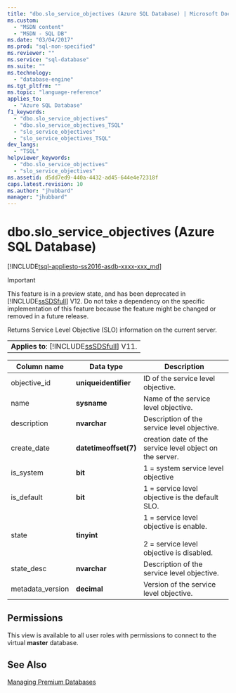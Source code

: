 ```yaml
---
title: "dbo.slo_service_objectives (Azure SQL Database) | Microsoft Docs"
ms.custom: 
  - "MSDN content"
  - "MSDN - SQL DB"
ms.date: "03/04/2017"
ms.prod: "sql-non-specified"
ms.reviewer: ""
ms.service: "sql-database"
ms.suite: ""
ms.technology: 
  - "database-engine"
ms.tgt_pltfrm: ""
ms.topic: "language-reference"
applies_to: 
  - "Azure SQL Database"
f1_keywords: 
  - "dbo.slo_service_objectives"
  - "dbo.slo_service_objectives_TSQL"
  - "slo_service_objectives"
  - "slo_service_objectives_TSQL"
dev_langs: 
  - "TSQL"
helpviewer_keywords: 
  - "dbo.slo_service_objectives"
  - "slo_service_objectives"
ms.assetid: d5dd7ed9-440a-4432-ad45-644e4e72318f
caps.latest.revision: 10
ms.author: "jhubbard"
manager: "jhubbard"
---
```

# dbo.slo_service_objectives (Azure SQL Database)
[!INCLUDE[tsql-appliesto-ss2016-asdb-xxxx-xxx_md](../../relational-databases/data-compression/includes/tsql-appliesto-ss2016-asdb-xxxx-xxx-md.md)]

    
> [!IMPORTANT]  
>  This feature is in a preview state, and has been deprecated in [!INCLUDE[ssSDSfull](../../analysis-services/multidimensional-models/includes/sssdsfull-md.md)] V12. Do not take a dependency on the specific implementation of this feature because the feature might be changed or removed in a future release.  
  
 Returns Service Level Objective (SLO) information on the current server.  
  
||  
|-|  
|**Applies to**: [!INCLUDE[ssSDSfull](../../analysis-services/multidimensional-models/includes/sssdsfull-md.md)] V11.|  
  
|Column name|Data type|Description|  
|-----------------|---------------|-----------------|  
|objective_id|**uniqueidentifier**|ID of the service level objective.|  
|name|**sysname**|Name of the service level objective.|  
|description|**nvarchar**|Description of the service level objective.|  
|create_date|**datetimeoffset(7)**|creation date of the service level object on the server.|  
|is_system|**bit**|1 = system service level objective|  
|is_default|**bit**|1 = service level objective is the default SLO.|  
|state|**tinyint**|1 = service level objective is enable.<br /><br /> 2 = service level objective is disabled.|  
|state_desc|**nvarchar**|Description of the service level objective.|  
|metadata_version|**decimal**|Version of the service level objective.|  
  
## Permissions  
 This view is available to all user roles with permissions to connect to the virtual **master** database.  
  
## See Also  
 [Managing Premium Databases](http://go.microsoft.com/fwlink/?LinkID=311927)  
  
  